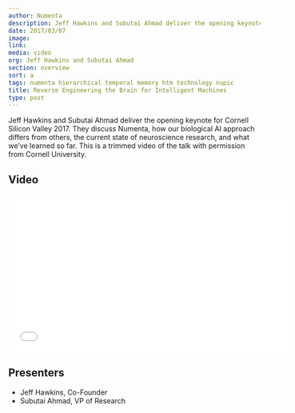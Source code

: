 ```yaml
---
author: Numenta
description: Jeff Hawkins and Subutai Ahmad deliver the opening keynote for Cornell Silicon Valley 2017. They discuss Numenta, how our biological AI approach differs from others, the current state of neuroscience research, and what we’ve learned so far. This is a trimmed video of the talk with permission from Cornell University.
date: 2017/03/07
image:
link:
media: video
org: Jeff Hawkins and Subutai Ahmad
section: overview
sort: a
tags: numenta hierarchical temporal memory htm technology nupic
title: Reverse Engineering the Brain for Intelligent Machines
type: post
---
```


Jeff Hawkins and Subutai Ahmad deliver the opening keynote for Cornell Silicon Valley 2017. They discuss Numenta, how our biological AI approach differs from others, the current state of neuroscience research, and what we’ve learned so far. This is a trimmed video of the talk with permission from Cornell University.

## Video

<div class="video-container media-border">
  <iframe width="560" height="315" src="//www.youtube.com/embed/RfxG5aSTrHA" frameborder="0" allowfullscreen></iframe>
</div>

## Presenters

* Jeff Hawkins, Co-Founder
* Subutai Ahmad, VP of Research
